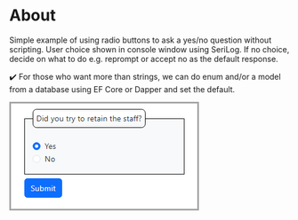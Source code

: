 ﻿# About

Simple example of using radio buttons to ask a yes/no question without scripting. User choice shown in console window using SeriLog. If no choice, decide on what to do e.g. reprompt or accept no as the default response.

:heavy_check_mark: For those who want more than strings, we can do enum and/or a model from a database using EF Core or Dapper and set the default.


![Figure1](assets/figure1.png)